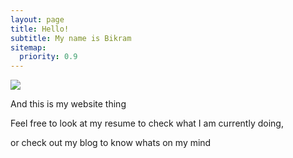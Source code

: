 ```yaml
---
layout: page
title: Hello!
subtitle: My name is Bikram
sitemap:
  priority: 0.9
---
```


<img src="{{ '/assets/img/pudhina.jpeg' | prepend: site.baseurl }}" id="about-img">

<div id="describe-text">
	<p>And this is my website thing</p>
	<p>Feel free to look at my resume to check what I am currently doing,<p>
	<p> or check out my blog to know whats on my mind</p>


